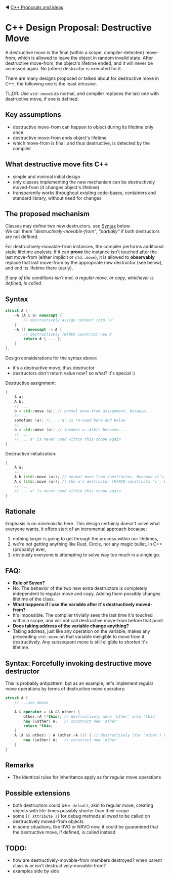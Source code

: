 ﻿:arrow_backward: [C++ Proposals and ideas](README.md)

# C++ Design Proposal: Destructive Move

A destructive move is the final (within a scope, compiler-detected) move-from, which is allowed to leave the object in random invalid state.
After destructive move-from, the object's lifetime ended, and it will never be accessed again.
No (other) destructor is executed for it.

There are many designs proposed or talked about for destructive move in C++, the following one is the least intrusive.

TL;DR: Use `std::move`s as normal, and compiler replaces the last one with destructive move, if one is defined.

## Key assumptions

* destructive move-from can happen to object during its lifetime only once
* destructive move-from ends object's lifetime
* which move-from is final, and thus destructive, is detected by the compiler

## What destructive move fits C++

* simple and minimal initial design
* only classes implementing the new mechanism can be destructively moved-from (it changes object's lifetime)
* transparently works throughout existing code-bases, containers and standard library, without need for changes

## The proposed mechanism

Classes may define two new destructors, see [Syntax](#Syntax) below.  
We call them *"destructively-movable-from"*, *"partially"* if both destructors are not defined.

For destructively-movable-from instances, the compiler performs additional static lifetime analysis:
If it can **prove** the instance isn't touched after the last move-from (either implicit or `std::move`),
it is allowed to **observably** replace that last move-from by the appropriate new destructor (see below),
and end its lifetime there (early).

*If any of the conditions isn't met, a regular move, or copy, whichever is defined, is called.*

## Syntax

```cpp
struct A {
    ~A (A & a) noexcept {
        // destructively assign content into 'a'
    }
    ~A () noexcept -> A {
        // destructively (N)RVO construct new A
        return A { ... };
    }
};
```

Design considerations for the syntax above:

* it's a destructive move, thus destructor
* destructors don't return value now? so what? it's special :)

Destructive assignment:

```cpp
{
    A a;
    A b;
    // ...
    b = std::move (a); // normal move-from assignment, because...
    // ...
    somefunc (a); // ...'a' is re-used here and below
    // ...
    b = std::move (a); // invokes a.~A(b); because...
    // ...
    // ...'a' is never used within this scope again
}
```

Destructive initialization:

```cpp
{
    A a;
    // ...
    A b (std::move (a)); // normal move-from constructor, because it's referenced below
    A c (std::move (a)); // the a's destructor (N)RVO-constructs 'c', because...
    // ...
    // ...'a' is never used within this scope again
}
```

## Rationale

Emphasis is on *minimalistic* here. This design certainly doesn't solve what everyone wants, it offers start of an incremental approach because:
1. nothing larger is going to get through the process within our lifetimes,
2. we're not getting anything like Rust, Circle, nor any magic bullet, in C++ (probably) ever,
3. obviously everyone is attempting to solve way too much in a single go.

## FAQ:
* **Rule of Seven?**
* No. The behavior of the two new extra destructors is completely independent to regular move and copy. Adding them possibly changes lifetime of the class.
* **What happens if I use the variable after it's destructively moved-from?**
* It's impossible. The compiler trivially sees the last time it's touched within a scope, and will not call destructive move-from before that point.
* **Does taking address of the variable change anything?**
* Taking address, just like any operation on the variable, makes any preceeding `std::move` on that variable ineligible to move from it destructively.
  Any subsequent move is still eligible to shorten it's lifetime.

## Syntax: Forcefully invoking destructive move destructor
This is probably antipattern, but as an example, let's implement regular move operations by terms of destructive move operators:

```cpp
struct A {
    // ...see above

    A & operator = (A && other) {
        other.~A (*this); // destructively move 'other' into 'this'
        new (&other) A;   // construct new 'other'
        return *this;
    }
    A (A && other) : A (other.~A ()) { // destructively (for 'other') RVO-construct this A
        new (&other) A;   // construct new 'other'
    }
}
```

## Remarks
* The identical rules for inheritance apply as for regular move operations

## Possible extensions
* both destructors could be `= default`, akin to regular move, creating objects with life-times possibly shorter than their scope
* some `[[ attribute ]]` for debug methods allowed to be called on destructively moved-from objects
* in some situations, like RVO or NRVO now, it could be guaranteed that the destructive move, if defined, is called instead

## TODO:
* how are destructively-movable-from members destroyed? when parent class is or isn't destructively-movable-from?
* examples side by side

